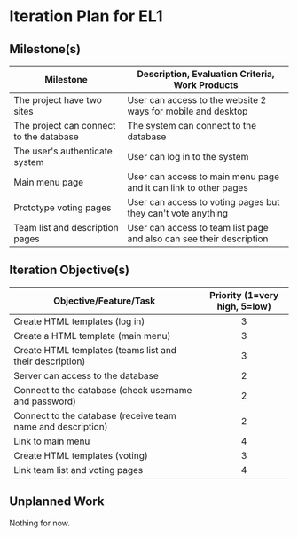 # Iteration Plan for EL1

## Milestone(s)
| Milestone | Description, Evaluation Criteria, Work Products |
|-----------|-----------------------------------------|
| The project have two sites | User can access to the website 2 ways for mobile and desktop |
| The project can connect to the database | The system can connect to the database |
| The user's authenticate system | User can log in to the system |
| Main menu page | User can access to main menu page and it can link to other pages |
| Prototype voting pages | User can access to voting pages but they can't vote anything |
| Team list and description pages | User can access to team list page and also can see their description |


## Iteration Objective(s)
| Objective/Feature/Task | Priority (1=very high, 5=low) |
|------------------------|:-----------------------------:|
| Create HTML templates (log in) | 3 |
| Create a HTML template (main menu) | 3 |
| Create HTML templates (teams list and their description) | 3 |
| Server can access to the database | 2 |
| Connect to the database (check username and password) | 2 |
| Connect to the database (receive team name and description) | 2 |
| Link to main menu | 4 |
| Create HTML templates (voting) | 3  |
| Link team list and voting pages | 4 |


## Unplanned Work
Nothing for now.
